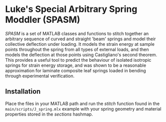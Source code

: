 # Luke's Special Arbitrary Spring Moddler (SPASM)

_SPASM_ is a set of MATLAB classes and functions to stitch together an arbitrary sequence of curved and straight 'beam' springs and model their collective deflection under loading. It models the strain energy at sample points throughout the spring from all types of external loads, and then models the deflection at those points using Castigliano's second theorem. This provides a useful tool to predict the behaviour of isolated isotropic springs for strain energy storage, and was shown to be a reasonable approximation for laminate composite leaf springs loaded in bending through experimental verification.

## Installation

Place the files in your MATLAB path and run the _stitch_ function found in the `main/scripts/J_spring.mlx` example with your spring geometry and material properties stored in the _sections_ hashmap.
